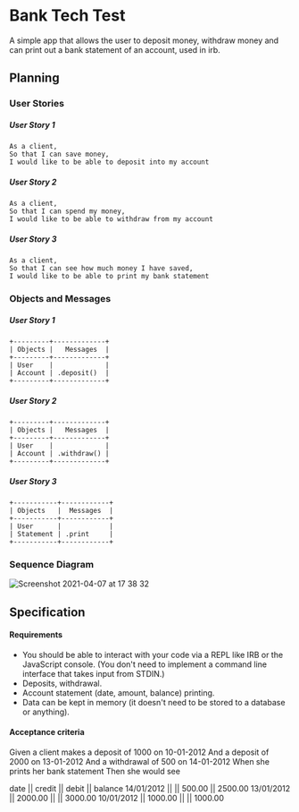 # Bank Tech Test
A simple app that allows the user to deposit money, withdraw money and can print out a bank statement of an account, used in irb.

## Planning
### User Stories
##### User Story 1
```
As a client,
So that I can save money,
I would like to be able to deposit into my account
```
##### User Story 2
```
As a client,
So that I can spend my money,
I would like to be able to withdraw from my account
```
##### User Story 3
```
As a client,
So that I can see how much money I have saved,
I would like to be able to print my bank statement
```
### Objects and Messages
##### User Story 1
```
+---------+-------------+
| Objects |   Messages  |
+---------+-------------+
| User    |             |
| Account | .deposit()  |
+---------+-------------+
```
##### User Story 2
```
+---------+-------------+
| Objects |   Messages  |
+---------+-------------+
| User    |             |
| Account | .withdraw() |
+---------+-------------+
```
##### User Story 3
```
+-----------+------------+
| Objects   |  Messages  |
+-----------+------------+
| User      |            |
| Statement | .print     |
+-----------+------------+
```

### Sequence Diagram
![Screenshot 2021-04-07 at 17 38 32](https://user-images.githubusercontent.com/21693444/113902845-3d24b000-97c8-11eb-86b9-b099da56bd62.png)

## Specification

#### Requirements

+ You should be able to interact with your code via a REPL like IRB or the JavaScript console. (You don't need to implement a command line interface that takes input from STDIN.)
+ Deposits, withdrawal.
+ Account statement (date, amount, balance) printing.
+ Data can be kept in memory (it doesn't need to be stored to a database or anything).

#### Acceptance criteria

Given a client makes a deposit of 1000 on 10-01-2012
And a deposit of 2000 on 13-01-2012
And a withdrawal of 500 on 14-01-2012
When she prints her bank statement
Then she would see

date || credit || debit || balance
14/01/2012 || || 500.00 || 2500.00
13/01/2012 || 2000.00 || || 3000.00
10/01/2012 || 1000.00 || || 1000.00
